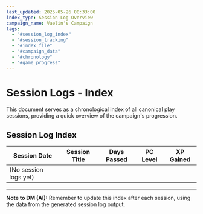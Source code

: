 ```yaml
---
last_updated: 2025-05-26 00:33:00
index_type: Session Log Overview
campaign_name: Vaelin's Campaign
tags:
  - "#session_log_index"
  - "#session_tracking"
  - "#index_file"
  - "#campaign_data"
  - "#chronology"
  - "#game_progress"
---
```

# Session Logs - Index

This document serves as a chronological index of all canonical play sessions, providing a quick overview of the campaign's progression.

## Session Log Index

| Session Date | Session Title | Days Passed | PC Level | XP Gained |
|---|---|---|---|---|
| (No session logs yet) | | | | |

---
**Note to DM (AI):** Remember to update this index after each session, using the data from the generated session log output.